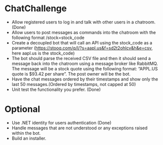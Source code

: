 # ChatChallenge

- Allow registered users to log in and talk with other users in a chatroom. (Done)
- Allow users to post messages as commands into the chatroom with the following format /stock=stock_code
- Create a decoupled bot that will call an API using the stock_code as a parameter (https://stooq.com/q/l/?s=aapl.us&f=sd2t2ohlcv&h&e=csv, here aapl.us is the stock_code)
- The bot should parse the received CSV file and then it should send a message back into the chatroom using a message broker like RabbitMQ. The message will be a stock quote using the following format: “APPL.US quote is $93.42 per share”. The post owner will be the bot.
- Have the chat messages ordered by their timestamps and show only the last 50 messages.(Ordered by timestamps, not capped at 50)
- Unit test the functionality you prefer. (Done)

# Optional
- Use .NET identity for users authentication (Done)
- Handle messages that are not understood or any exceptions raised within the bot.
- Build an installer.
